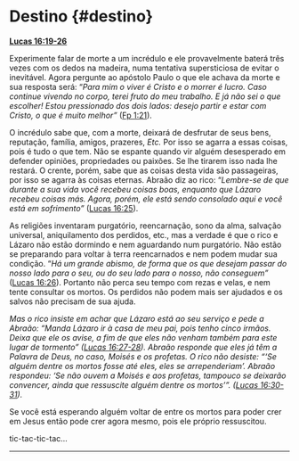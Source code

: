 # Destino {#destino}

[**Lucas 16:19-26**](http://bibliaonline.com.br/acf/lc/16/19-26)

Experimente falar de morte a um incrédulo e ele provavelmente baterá três vezes com os dedos na madeira, numa tentativa supersticiosa de evitar o inevitável. Agora pergunte ao apóstolo Paulo o que ele achava da morte e sua resposta será: “_Para mim o viver é Cristo e o morrer é lucro. Caso continue vivendo no corpo, terei fruto do meu trabalho. E já não sei o que escolher! Estou pressionado dos dois lados: desejo partir e estar com Cristo, o que é muito melhor”_ ([Fp 1:21](http://bibliaonline.com.br/acf/fp/1/21)).

O incrédulo sabe que, com a morte, deixará de desfrutar de seus bens, reputação, família, amigos, prazeres, _Etc._ Por isso se agarra a essas coisas, pois é tudo o que tem. Não se espante quando vir alguém desesperado em defender opiniões, propriedades ou paixões. Se lhe tirarem isso nada lhe restará. O crente, porém, sabe que as coisas desta vida são passageiras, por isso se agarra às coisas eternas. Abraão diz ao rico: “_Lembre-se de que durante a sua vida você recebeu coisas boas, enquanto que Lázaro recebeu coisas más. Agora, porém, ele está sendo consolado aqui e você está em sofrimento”_ ([Lucas 16:25](http://bibliaonline.com.br/acf/lc/16/25)).

As religiões inventaram purgatório, reencarnação, sono da alma, salvação universal, aniquilamento dos perdidos, etc., mas a verdade é que o rico e Lázaro não estão dormindo e nem aguardando num purgatório. Não estão se preparando para voltar à terra reencarnados e nem podem mudar sua condição. “_Há um grande abismo, de forma que os que desejam passar do nosso lado para o seu, ou do seu lado para o nosso, não conseguem”_ ([Lucas 16:26](http://bibliaonline.com.br/acf/lc/16/26)). Portanto não perca seu tempo com rezas e velas, e nem tente consultar os mortos. Os perdidos não podem mais ser ajudados e os salvos não precisam de sua ajuda.

_Mas o rico insiste em achar que Lázaro está ao seu serviço e pede a Abraão: “Manda Lázaro ir à casa de meu pai, pois tenho cinco irmãos. Deixa que ele os avise, a fim de que eles não venham também para este lugar de tormento” (_[_Lucas 16:27-28_](http://bibliaonline.com.br/acf/lc/16/27-28)_). Abraão responde que eles já têm a Palavra de Deus, no caso, Moisés e os profetas. O rico não desiste: “‘Se alguém dentre os mortos fosse até eles, eles se arrependeriam’. Abraão respondeu: ‘Se não ouvem a Moisés e aos profetas, tampouco se deixarão convencer, ainda que ressuscite alguém dentre os mortos’”. (_[_Lucas 16:30-31_](http://bibliaonline.com.br/acf/lc/16/30-31)_)._

Se você está esperando alguém voltar de entre os mortos para poder crer em Jesus então pode crer agora mesmo, pois ele próprio ressuscitou.

tic-tac-tic-tac...

*****